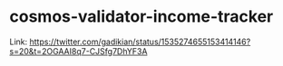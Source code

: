 # cosmos-validator-income-tracker

Link:
https://twitter.com/gadikian/status/1535274655153414146?s=20&t=2OGAAI8q7-CJSfg7DhYF3A